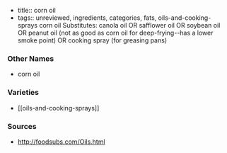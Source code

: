 - title:: corn oil
- tags:: unreviewed, ingredients, categories, fats, oils-and-cooking-sprays
corn oil Substitutes: canola oil OR safflower oil OR soybean oil OR peanut oil (not as good as corn oil for deep-frying--has a lower smoke point) OR cooking spray (for greasing pans)

### Other Names

* corn oil

### Varieties

* [[oils-and-cooking-sprays]]

### Sources
* http://foodsubs.com/Oils.html
